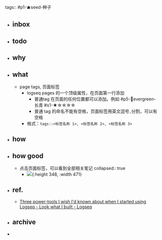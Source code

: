tags:: #p1-🫐seed-种子

- ## inbox
- ## todo
- ## why
- ## what
	- page tags, 页面标签
		- logseq pages 的一个顶级属性，在页面第一行添加
			- 普通tag 在页面的任何位置都可以添加。例如 #p5-🌲evergreen-长青 #s1-★☆☆☆☆
			- 普通 tag 的命名不能有空格，页面标签用英文逗号`,`分割，可以有空格
		- 格式：`tags::<标签名称 1>, <标签名称 2>, <标签名称 3>`
- ## how
- ## how good
	- 点击页面标签，可以看到全部相关笔记
	  collapsed:: true
		- ![](https://img.candobear.com/CleanShot%202023-12-20%20at%2016.29.54@2x.png){:height 348, :width 471}
- ## ref.
	- [Three power-tools I wish I'd known about when I started using Logseq - Look what I built - Logseq](https://discuss.logseq.com/t/three-power-tools-i-wish-id-known-about-when-i-started-using-logseq/1683)
- ## archive
-